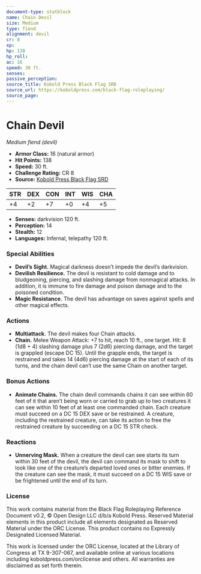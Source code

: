```yaml
---
document-type: statblock
name: Chain Devil
size: Medium
type: fiend
alignment: devil
cr: 8
xp: 
hp: 138
hp_roll: 
ac: 16
speed: 30 ft.
senses: 
passive_perception: 
source_title: Kobold Press Black Flag SRD
source_url: https://koboldpress.com/black-flag-roleplaying/
source_page: 
---
```


# Chain Devil

*Medium fiend (devil)*

- **Armor Class:** 16 (natural armor)
- **Hit Points:** 138
- **Speed:** 30 ft.
- **Challenge Rating:** CR 8
- **Source:** [Kobold Press Black Flag SRD](https://koboldpress.com/black-flag-roleplaying/)

| STR | DEX | CON | INT | WIS | CHA |
| --- | --- | --- | --- | --- | --- |
| +4 | +2 | +7 | +0 | +4 | +5 |

- **Senses:** darkvision 120 ft.
- **Perception:** 14
- **Stealth:** 12
- **Languages:** Infernal, telepathy 120 ft.

### Special Abilities

- **Devil’s Sight.** Magical darkness doesn’t impede the devil’s darkvision.
- **Devilish Resilience.** The devil is resistant to cold damage and to bludgeoning, piercing, and slashing damage from nonmagical attacks. In addition, it is immune to fire damage and poison damage and to the poisoned condition.
- **Magic Resistance.** The devil has advantage on saves against spells and other magical effects.

### Actions

- **Multiattack.** The devil makes four Chain attacks.
- **Chain.** Melee Weapon Attack: +7 to hit, reach 10 ft., one target. Hit: 8 (1d8 + 4) slashing damage plus 7 (2d6) piercing damage, and the target is grappled (escape DC 15). Until the grapple ends, the target is restrained and takes 14 (4d6) piercing damage at the start of each of its turns, and the chain devil can’t use the same Chain on another target.

### Bonus Actions

- **Animate Chains.** The chain devil commands chains it can see within 60 feet of it that aren’t being worn or carried to grab up to two creatures it can see within 10 feet of at least one commanded chain. Each creature must succeed on a DC 15 DEX save or be restrained. A creature, including the restrained creature, can take its action to free the restrained creature by succeeding on a DC 15 STR check.

### Reactions

- **Unnerving Mask.** When a creature the devil can see starts its turn within 30 feet of the devil, the devil can command its mask to shift to look like one of the creature’s departed loved ones or bitter enemies. If the creature can see the mask, it must succeed on a DC 15 WIS save or be frightened until the end of its turn.

### License

This work contains material from the Black Flag Roleplaying Reference Document v0.2, © Open Design LLC d/b/a Kobold Press. Reserved Material elements in this product include all elements designated as Reserved Material under the ORC License. This product contains no Expressly Designated Licensed Material.

This work is licensed under the ORC License, located at the Library of Congress at TX 9-307-067, and available online at various locations including koboldpress.com/orclicense and others. All warranties are disclaimed as set forth therein.
